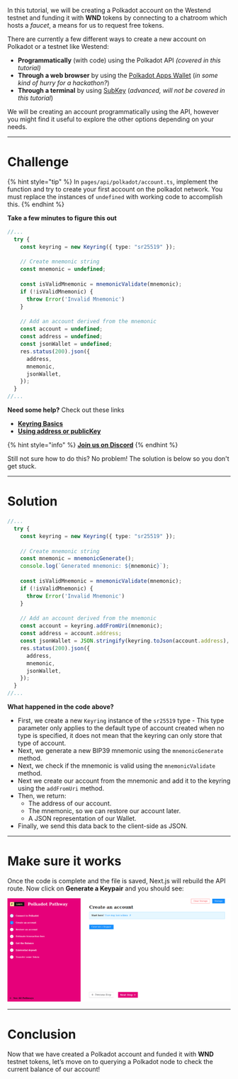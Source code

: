 In this tutorial, we will be creating a Polkadot account on the Westend testnet and funding it with **WND** tokens by connecting to a chatroom which hosts a *faucet*, a means for us to request free tokens.

There are currently a few different ways to create a new account on Polkadot or a testnet like Westend:

* **Programmatically** (with code) using the Polkadot API *(covered in this tutorial)*
* **Through a web browser** by using the [Polkadot Apps Wallet](https://polkadot.js.org/apps/#/accounts) (*in some kind of hurry for a hackathon?*)
* **Through a terminal** by using [SubKey](https://wiki.polkadot.network/docs/en/learn-account-generation#subkey) (*advanced, will not be covered in this tutorial*)

We will be creating an account programmatically using the API, however you might find it useful to explore the other options depending on your needs.

------------------------

# Challenge

{% hint style="tip" %}
In `pages/api/polkadot/account.ts`, implement the function and try to create your first account on the polkadot network. You must replace the instances of `undefined` with working code to accomplish this.
{% endhint %}

**Take a few minutes to figure this out**

```typescript
//...
  try {
    const keyring = new Keyring({ type: "sr25519" });

    // Create mnemonic string
    const mnemonic = undefined;

    const isValidMnemonic = mnemonicValidate(mnemonic);
    if (!isValidMnemonic) {
      throw Error('Invalid Mnemonic')
    }

    // Add an account derived from the mnemonic
    const account = undefined;
    const address = undefined;
    const jsonWallet = undefined;
    res.status(200).json({
      address,
      mnemonic,
      jsonWallet,
    });
  }
//...
```

**Need some help?** Check out these links
* [**Keyring Basics**](https://polkadot.js.org/docs/keyring/start/basics)  
* [**Using address or publicKey**](https://polkadot.js.org/docs/keyring/start/sign-verify#verify-using-address-or-publickey)  

{% hint style="info" %}
[**Join us on Discord**](https://discord.gg/fszyM7K)
{% endhint %}

Still not sure how to do this? No problem! The solution is below so you don't get stuck.

------------------------

# Solution

```typescript
//...
  try {
    const keyring = new Keyring({ type: "sr25519" });

    // Create mnemonic string
    const mnemonic = mnemonicGenerate();
    console.log(`Generated mnemonic: ${mnemonic}`);

    const isValidMnemonic = mnemonicValidate(mnemonic);
    if (!isValidMnemonic) {
      throw Error('Invalid Mnemonic')
    }

    // Add an account derived from the mnemonic
    const account = keyring.addFromUri(mnemonic);
    const address = account.address;
    const jsonWallet = JSON.stringify(keyring.toJson(account.address), null, 2)
    res.status(200).json({
      address,
      mnemonic,
      jsonWallet,
    });
  }
//...
```

**What happened in the code above?**
* First, we create a new `Keyring` instance of the `sr25519` type - This type parameter only applies to the default type of account created when no type is specified, it does not mean that the keyring can only store that type of account.
* Next, we generate a new BIP39 mnemonic using the `mnemonicGenerate` method.
* Next, we check if the mnemonic is valid using the `mnemonicValidate` method.
* Next we create our account from the mnemonic and add it to the keyring using the `addFromUri` method.
* Then, we return:
  * The address of our account.
  * The mnemonic, so we can restore our account later.
  * A JSON representation of our Wallet.
* Finally, we send this data back to the client-side as JSON.

------------------------

# Make sure it works

Once the code is complete and the file is saved, Next.js will rebuild the API route. Now click on **Generate a Keypair** and you should see:

![](../../../.gitbook/assets/pathways/polkadot/polkadot-account.gif)

-----------------------------

# Conclusion

Now that we have created a Polkadot account and funded it with **WND** testnet tokens, let’s move on to querying a Polkadot node to check the current balance of our account!

